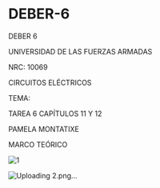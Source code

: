 # DEBER-6
DEBER 6

UNIVERSIDAD DE LAS FUERZAS ARMADAS 

NRC: 10069

CIRCUITOS ELÉCTRICOS

TEMA:

TAREA 6 CAPÍTULOS 11 Y 12

PAMELA MONTATIXE


MARCO TEÓRICO

![1](https://user-images.githubusercontent.com/116780506/213326771-d911eb81-3103-419f-8bb9-fd9d4d42459b.png)


![Uploading 2.png…]()



